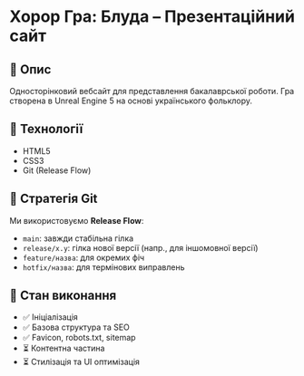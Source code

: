 # Хорор Гра: Блуда – Презентаційний сайт

## 📌 Опис
Односторінковий вебсайт для представлення бакалаврської роботи. Гра створена в Unreal Engine 5 на основі українського фольклору.

## 🚀 Технології
- HTML5
- CSS3
- Git (Release Flow)

## 📂 Стратегія Git
Ми використовуємо **Release Flow**:
- `main`: завжди стабільна гілка
- `release/x.y`: гілка нової версії (напр., для іншомовної версії)
- `feature/назва`: для окремих фіч
- `hotfix/назва`: для термінових виправлень

## 📄 Стан виконання
- ✅ Ініціалізація
- ✅ Базова структура та SEO
- ✅ Favicon, robots.txt, sitemap
- ⏳ Контентна частина
- ⏳ Стилізація та UI оптимізація
